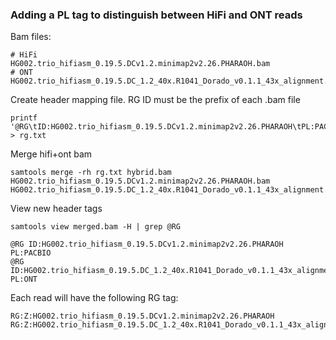 ### Adding a PL tag to distinguish between HiFi and ONT reads

Bam files:
```
# HiFi
HG002.trio_hifiasm_0.19.5.DCv1.2.minimap2v2.26.PHARAOH.bam
# ONT
HG002.trio_hifiasm_0.19.5.DC_1.2_40x.R1041_Dorado_v0.1.1_43x_alignment.minimap2.26.bam
```

Create header mapping file. RG ID must be the prefix of each .bam file 
```
printf '@RG\tID:HG002.trio_hifiasm_0.19.5.DCv1.2.minimap2v2.26.PHARAOH\tPL:PACBIO\n@RG\tID:HG002.trio_hifiasm_0.19.5.DC_1.2_40x.R1041_Dorado_v0.1.1_43x_alignment.minimap2.26\tPL:ONT\n' > rg.txt
```

Merge hifi+ont bam
```
samtools merge -rh rg.txt hybrid.bam HG002.trio_hifiasm_0.19.5.DCv1.2.minimap2v2.26.PHARAOH.bam HG002.trio_hifiasm_0.19.5.DC_1.2_40x.R1041_Dorado_v0.1.1_43x_alignment.minimap2.26.bam
```

View new header tags
```
samtools view merged.bam -H | grep @RG

@RG	ID:HG002.trio_hifiasm_0.19.5.DCv1.2.minimap2v2.26.PHARAOH	PL:PACBIO
@RG	ID:HG002.trio_hifiasm_0.19.5.DC_1.2_40x.R1041_Dorado_v0.1.1_43x_alignment.minimap2.26	PL:ONT
```

Each read will have the following RG tag:
```
RG:Z:HG002.trio_hifiasm_0.19.5.DCv1.2.minimap2v2.26.PHARAOH
RG:Z:HG002.trio_hifiasm_0.19.5.DC_1.2_40x.R1041_Dorado_v0.1.1_43x_alignment.minimap2.26
```
